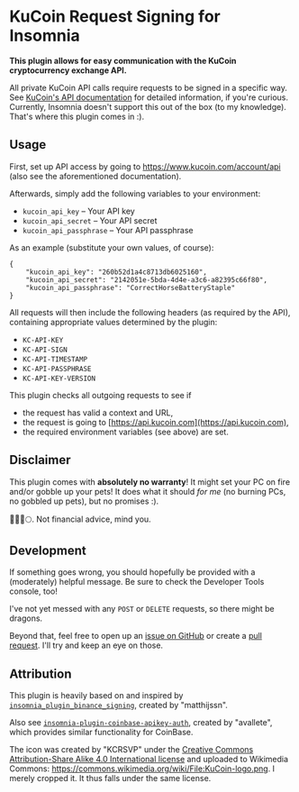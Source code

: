 # KuCoin Request Signing for Insomnia

**This plugin allows for easy communication with the KuCoin cryptocurrency exchange API.**

All private KuCoin API calls require requests to be signed in a specific way. See [KuCoin's API documentation](https://docs.kucoin.com/?lang=en_US#authentication) for detailed information, if you're curious. Currently, Insomnia doesn't support this out of the box (to my knowledge). That's where this plugin comes in :).

## Usage

First, set up API access by going to https://www.kucoin.com/account/api (also see the aforementioned documentation).

Afterwards, simply add the following variables to your environment:

* `kucoin_api_key` – Your API key
* `kucoin_api_secret` – Your API secret
* `kucoin_api_passphrase` – Your API passphrase

As an example (substitute your own values, of course):

```
{
    "kucoin_api_key": "260b52d1a4c8713db6025160",
    "kucoin_api_secret": "2142051e-5bda-4d4e-a3c6-a82395c66f80",
    "kucoin_api_passphrase": "CorrectHorseBatteryStaple"
}
```

All requests will then include the following headers (as required by the API), containing appropriate values determined by the plugin:

* `KC-API-KEY`
* `KC-API-SIGN`
* `KC-API-TIMESTAMP`
* `KC-API-PASSPHRASE`
* `KC-API-KEY-VERSION`

This plugin checks all outgoing requests to see if

* the request has valid a context and URL,
* the request is going to [https://api.kucoin.com](https://api.kucoin.com),
* the required environment variables (see above) are set.

## Disclaimer

This plugin comes with **absolutely no warranty**! It might set your PC on fire and/or gobble up your pets! It does what it should _for me_ (no burning PCs, no gobbled up pets), but no promises :).

💎🙌🚀🌕. Not financial advice, mind you.

## Development

If something goes wrong, you should hopefully be provided with a (moderately) helpful message. Be sure to check the Developer Tools console, too!

I've not yet messed with any `POST` or `DELETE` requests, so there might be dragons.

Beyond that, feel free to open up an [issue on GitHub](https://github.com/a4ff7810/insomnia-plugin-kucoin-signing/issues) or create a [pull request](https://github.com/a4ff7810/insomnia-plugin-kucoin-signing/pulls). I'll try and keep an eye on those.

## Attribution

This plugin is heavily based on and inspired by [`insomnia_plugin_binance_signing`](https://github.com/matthijssn/insomnia-plugin-bitvavo-signing), created by "matthijssn".

Also see [`insomnia-plugin-coinbase-apikey-auth`](https://github.com/avallete/insomnia-plugin-coinbase-apikey-auth), created by "avallete", which provides similar functionality for CoinBase.

The icon was created by "KCRSVP" under the [Creative Commons](https://en.wikipedia.org/wiki/en:Creative_Commons) [Attribution-Share Alike 4.0 International license](https://creativecommons.org/licenses/by-sa/4.0/deed.en) and uploaded to Wikimedia Commons: https://commons.wikimedia.org/wiki/File:KuCoin-logo.png. I merely cropped it. It thus falls under the same license.
